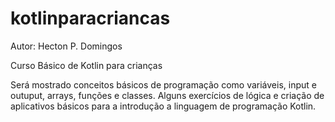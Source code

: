 # kotlinparacriancas 
Autor: Hecton P. Domingos

Curso Básico de Kotlin para crianças

Será mostrado conceitos básicos de programação como variáveis, input e outuput, arrays, funções e classes.
Alguns exercícios de lógica e criação de aplicativos básicos para a introdução a linguagem de programação Kotlin.
